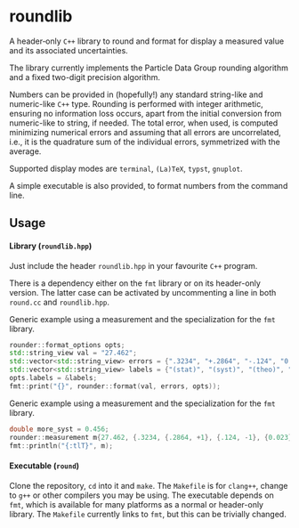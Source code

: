 # roundlib

A header‑only `C++` library to round and format for display a measured value and its associated uncertainties.

The library currently implements the Particle Data Group rounding algorithm and a fixed two-digit precision algorithm. 

Numbers can be provided in (hopefully!) any standard string-like and numeric-like `C++` type. Rounding is performed with integer arithmetic, ensuring no information loss occurs, apart from the initial conversion from numeric-like to string, if needed. The total error, when used, is computed minimizing numerical errors and assuming that all errors are uncorrelated, i.e., it is the quadrature sum of the individual errors, symmetrized with the average.

Supported display modes are `terminal`, `(La)TeX`, `typst`, `gnuplot`.

A simple executable is also provided, to format numbers from the command line.


## Usage

#### Library (`roundlib.hpp`)

Just include the header `roundlib.hpp` in your favourite `C++` program.

There is a dependency either on the `fmt` library or on its header-only version. The latter case can be activated by uncommenting a line in both `round.cc` and `roundlib.hpp`.

Generic example using a measurement and the specialization for the `fmt` library.
```cpp
rounder::format_options opts;
std::string_view val = "27.462";
std::vector<std::string_view> errors = {".3234", "+.2864", "-.124", "0.023"};
std::vector<std::string_view> labels = {"(stat)", "(syst)", "(theo)", "(more)"};
opts.labels = &labels;
fmt::print("{}", rounder::format(val, errors, opts));
```

Generic example using a measurement and the specialization for the `fmt` library.
```cpp
double more_syst = 0.456;
rounder::measurement m{27.462, {.3234, {.2864, +1}, {.124, -1}, {0.023}, more_syst}, {"(stat)", "(syst)", "(theo)", "(more)"}};
fmt::println("{:tlT}", m);
```

#### Executable (`round`)

Clone the repository, `cd` into it and `make`. The `Makefile` is for `clang++`, change to `g++` or other compilers you may be using.
The executable depends on `fmt`, which is available for many platforms as a normal or header-only library. The `Makefile` currently links to `fmt`, but this can be trivially changed.
